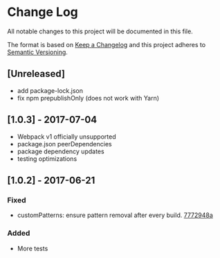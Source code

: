# Change Log
All notable changes to this project will be documented in this file.

The format is based on [Keep a Changelog](http://keepachangelog.com/)
and this project adheres to [Semantic Versioning](http://semver.org/).

## [Unreleased]
- add package-lock.json
- fix npm prepublishOnly (does not work with Yarn)

## [1.0.3] - 2017-07-04
- Webpack v1 officially unsupported
- package.json peerDependencies 
- package dependency updates
- testing optimizations

## [1.0.2] - 2017-06-21

### Fixed
- customPatterns: ensure pattern removal after every build. [7772948a](https://github.com/chrisblossom/clean-self-webpack-plugin/commit/7772948a488ddedadff815c926a70ef18e84fb3d)

### Added
- More tests
